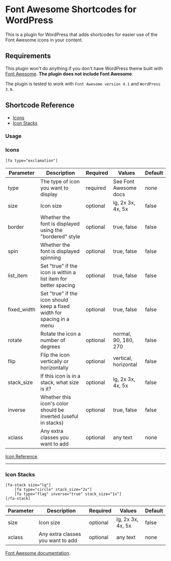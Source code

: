 Font Awesome Shortcodes for WordPress
===

This is a plugin for WordPress that adds shortcodes for easier use of the Font Awesome icons in your content.

## Requirements
This plugin won't do anything if you don't have WordPress theme built with [Font Awesome](http://fortawesome.github.io/Font-Awesome/). **The plugin does not include Font Awesome**.

The plugin is tested to work with ```Font Awesome version 4.1``` and ```WordPress 3.9```.

## Shortcode Reference

* [Icons](#icons)
* [Icon Stacks](#icon-stacks)

### Usage

### Icons
	[fa type="exclamation"]

Parameter | Description | Required | Values | Default
--- | --- | --- | --- | ---
type | The type of icon you want to display | required | See Font Awesome docs | none
size | Icon size | optional | lg, 2x 3x, 4x, 5x | false
border | Whether the font is displayed using the "bordered" style | optional | true, false | false
spin | Whether the font is displayed spinning | optional | true, false | false
list_item | Set "true" if the icon is within a list item for better spacing | optional | true, false | false
fixed_width | Set "true" if the icon should keep a fixed width for spacing in a menu | optional | true, false | false
rotate | Rotate the icon a number of degrees | optional | normal, 90, 180, 270 | false
flip | Flip the icon vertically or horizontally | optional | vertical, horizontal | false
stack_size | If this icon is in a stack, what size is it? | optional | lg, 2x 3x, 4x, 5x | false
inverse | Whether this icon's color should be inverted (useful in stacks) | optional | true, false | false
xclass | Any extra classes you want to add | optional | any text | none

[Icon Reference](http://fortawesome.github.io/Font-Awesome/cheatsheet/).

* * *

### Icon Stacks
	[fa-stack size="lg"] 
        [fa type="circle" stack_size="2x"]
        [fa type="flag" inverse="true" stack_size="1x"]
    [/fa-stack]

Parameter | Description | Required | Values | Default
--- | --- | --- | --- | ---
size | Icon size | optional | lg, 2x 3x, 4x, 5x | false
xclass | Any extra classes you want to add | optional | any text | none

[Font Awesome documentation](http://fortawesome.github.io/Font-Awesome/examples/).


